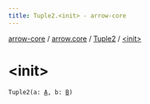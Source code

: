 ```yaml
---
title: Tuple2.<init> - arrow-core
---
```


[arrow-core](../../index.html) / [arrow.core](../index.html) / [Tuple2](index.html) / [&lt;init&gt;](./-init-.html)

# &lt;init&gt;

`Tuple2(a: `[`A`](index.html#A)`, b: `[`B`](index.html#B)`)`
